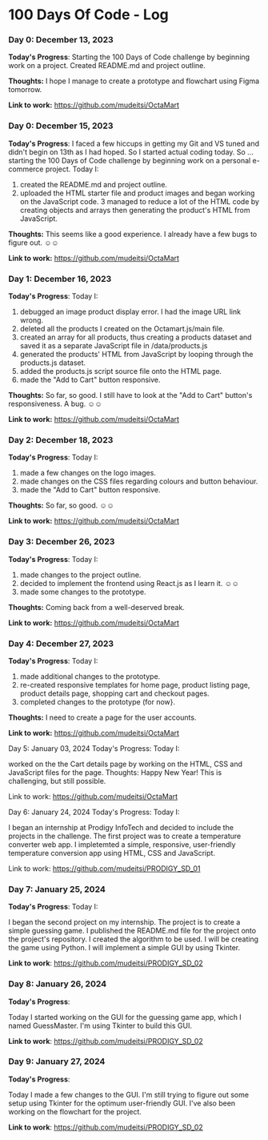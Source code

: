 # 100 Days Of Code - Log

### Day 0: December 13, 2023


**Today's Progress**: Starting the 100 Days of Code challenge by beginning work on a project. Created README.md and project outline.

**Thoughts:** I hope I manage to create a prototype and flowchart using Figma tomorrow.

**Link to work:** https://github.com/mudeitsi/OctaMart


### Day 0: December 15, 2023


**Today's Progress**: I faced a few hiccups in getting my Git and VS tuned and didn't begin on 13th as I had hoped. So I started actual coding today. So ... starting the 100 Days of Code challenge by beginning work on a personal e-commerce project. Today I:
1. created the README.md and project outline. 
2. uploaded the HTML starter file and product images and began working on the JavaScript code.
3 managed to reduce a lot of the HTML code by creating objects and arrays then generating the product's HTML from JavaScript.

**Thoughts:** This seems like a good experience. I already have a few bugs to figure out. ☺️☺️

**Link to work:** https://github.com/mudeitsi/OctaMart

### Day 1: December 16, 2023


**Today's Progress**: Today I:
1. debugged an image product display error. I had the image URL link wrong. 
2. deleted all the products I created on the Octamart.js/main file.
3. created an array for all products, thus creating a products dataset and saved it as a separate JavaScript file in /data/products.js
4. generated the products' HTML from JavaScript by looping through the products.js dataset.
5. added the products.js script source file onto the HTML page.
6. made the "Add to Cart" button responsive.

**Thoughts:** So far, so good. I still have to look at the "Add to Cart" button's responsiveness. A bug. ☺️☺️

**Link to work:** https://github.com/mudeitsi/OctaMart


### Day 2: December 18, 2023


**Today's Progress**: Today I:
1. made a few changes on the logo images. 
2. made changes on the CSS files regarding colours and button behaviour. 
6. made the "Add to Cart" button responsive.

**Thoughts:** So far, so good. ☺️☺️

**Link to work:** https://github.com/mudeitsi/OctaMart

### Day 3: December 26, 2023


**Today's Progress**: Today I:
1. made changes to the project outline.
2. decided to implement the frontend using React.js as I learn it. ☺️☺️
6. made some changes to the prototype.

**Thoughts:** Coming back from a well-deserved break.

**Link to work:** https://github.com/mudeitsi/OctaMart

### Day 4: December 27, 2023


**Today's Progress**: Today I:
1. made additional changes to the prototype.
2. re-created responsive templates for home page, product listing page, product details page, shopping cart and checkout pages.
6. completed changes to the prototype (for now}.

**Thoughts:** I need to create a page for the user accounts.

**Link to work:** https://github.com/mudeitsi/OctaMart

Day 5: January 03, 2024
Today's Progress: Today I:

worked on the the Cart details page by working on the HTML, CSS and JavaScript files for the page.
Thoughts: Happy New Year! This is challenging, but still possible.

Link to work: https://github.com/mudeitsi/OctaMart

Day 6: January 24, 2024
Today's Progress: Today I:

I began an internship at Prodigy InfoTech and decided to include the projects in the challenge. 
The first project was to create a temperature converter web app.
I impletemted a simple, responsive, user-friendly temperature conversion app using HTML, CSS and JavaScript.

Link to work: https://github.com/mudeitsi/PRODIGY_SD_01

### Day 7: January 25, 2024

**Today's Progress**: Today I:

I began the second project on my internship. The project is to create a simple guessing game.
I published the README.md file for the project onto the project's repository. 
I created the algorithm to be used.
I will be creating the game using Python. I will implement a simple GUI by using Tkinter.

**Link to work**: https://github.com/mudeitsi/PRODIGY_SD_02

### Day 8: January 26, 2024

**Today's Progress**: 

Today I started working on the GUI for the guessing game app, which I named GuessMaster. I'm using Tkinter to build this GUI.


**Link to work**: https://github.com/mudeitsi/PRODIGY_SD_02

### Day 9: January 27, 2024

**Today's Progress**: 

Today I made a few changes to the GUI. I'm still trying to figure out some setup using Tkinter for the optimum user-friendly GUI. I've also been working on the flowchart for the project.


**Link to work**: https://github.com/mudeitsi/PRODIGY_SD_02


